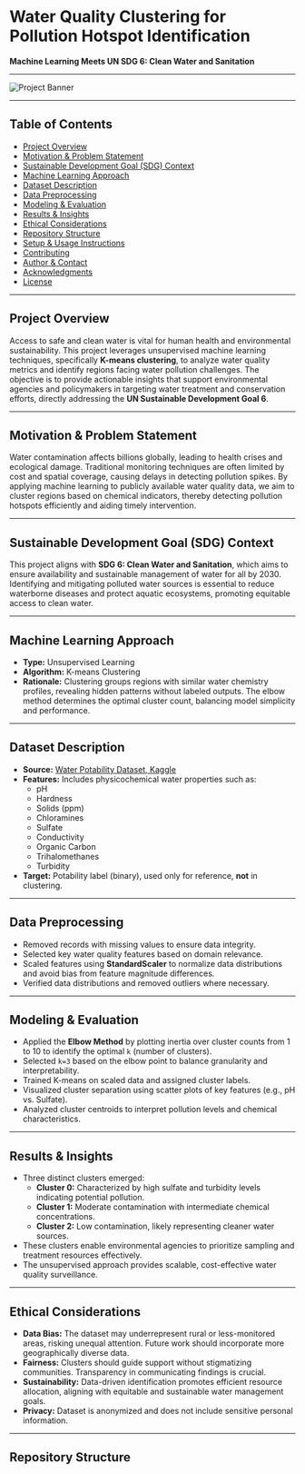 # Water Quality Clustering for Pollution Hotspot Identification  
**Machine Learning Meets UN SDG 6: Clean Water and Sanitation**

---

![Project Banner](images/project_banner.png)  

---

## Table of Contents  
- [Project Overview](#project-overview)  
- [Motivation & Problem Statement](#motivation--problem-statement)  
- [Sustainable Development Goal (SDG) Context](#sustainable-development-goal-sdg-context)  
- [Machine Learning Approach](#machine-learning-approach)  
- [Dataset Description](#dataset-description)  
- [Data Preprocessing](#data-preprocessing)  
- [Modeling & Evaluation](#modeling--evaluation)  
- [Results & Insights](#results--insights)  
- [Ethical Considerations](#ethical-considerations)  
- [Repository Structure](#repository-structure)  
- [Setup & Usage Instructions](#setup--usage-instructions)  
- [Contributing](#contributing)  
- [Author & Contact](#author--contact)  
- [Acknowledgments](#acknowledgments)  
- [License](#license)  

---

## Project Overview  
Access to safe and clean water is vital for human health and environmental sustainability. This project leverages unsupervised machine learning techniques, specifically **K-means clustering**, to analyze water quality metrics and identify regions facing water pollution challenges. The objective is to provide actionable insights that support environmental agencies and policymakers in targeting water treatment and conservation efforts, directly addressing the **UN Sustainable Development Goal 6**.

---

## Motivation & Problem Statement  
Water contamination affects billions globally, leading to health crises and ecological damage. Traditional monitoring techniques are often limited by cost and spatial coverage, causing delays in detecting pollution spikes. By applying machine learning to publicly available water quality data, we aim to cluster regions based on chemical indicators, thereby detecting pollution hotspots efficiently and aiding timely intervention.

---

## Sustainable Development Goal (SDG) Context  
This project aligns with **SDG 6: Clean Water and Sanitation**, which aims to ensure availability and sustainable management of water for all by 2030. Identifying and mitigating polluted water sources is essential to reduce waterborne diseases and protect aquatic ecosystems, promoting equitable access to clean water.

---

## Machine Learning Approach  
- **Type:** Unsupervised Learning  
- **Algorithm:** K-means Clustering  
- **Rationale:** Clustering groups regions with similar water chemistry profiles, revealing hidden patterns without labeled outputs. The elbow method determines the optimal cluster count, balancing model simplicity and performance.

---

## Dataset Description  
- **Source:** [Water Potability Dataset, Kaggle](https://www.kaggle.com/datasets/sogun3/water-potability)  
- **Features:** Includes physicochemical water properties such as:  
  - pH  
  - Hardness  
  - Solids (ppm)  
  - Chloramines  
  - Sulfate  
  - Conductivity  
  - Organic Carbon  
  - Trihalomethanes  
  - Turbidity  
- **Target:** Potability label (binary), used only for reference, **not** in clustering.

---

## Data Preprocessing  
- Removed records with missing values to ensure data integrity.  
- Selected key water quality features based on domain relevance.  
- Scaled features using **StandardScaler** to normalize data distributions and avoid bias from feature magnitude differences.  
- Verified data distributions and removed outliers where necessary.

---

## Modeling & Evaluation  
- Applied the **Elbow Method** by plotting inertia over cluster counts from 1 to 10 to identify the optimal `k` (number of clusters).  
- Selected `k=3` based on the elbow point to balance granularity and interpretability.  
- Trained K-means on scaled data and assigned cluster labels.  
- Visualized cluster separation using scatter plots of key features (e.g., pH vs. Sulfate).  
- Analyzed cluster centroids to interpret pollution levels and chemical characteristics.

---

## Results & Insights  
- Three distinct clusters emerged:  
  - **Cluster 0:** Characterized by high sulfate and turbidity levels indicating potential pollution.  
  - **Cluster 1:** Moderate contamination with intermediate chemical concentrations.  
  - **Cluster 2:** Low contamination, likely representing cleaner water sources.  
- These clusters enable environmental agencies to prioritize sampling and treatment resources effectively.  
- The unsupervised approach provides scalable, cost-effective water quality surveillance.

---

## Ethical Considerations  
- **Data Bias:** The dataset may underrepresent rural or less-monitored areas, risking unequal attention. Future work should incorporate more geographically diverse data.  
- **Fairness:** Clusters should guide support without stigmatizing communities. Transparency in communicating findings is crucial.  
- **Sustainability:** Data-driven identification promotes efficient resource allocation, aligning with equitable and sustainable water management goals.  
- **Privacy:** Dataset is anonymized and does not include sensitive personal information.

---

## Repository Structure  
